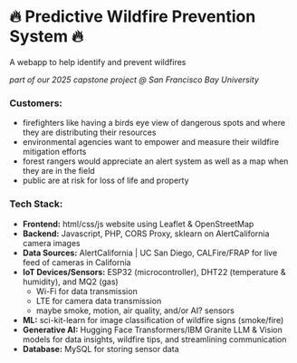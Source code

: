 # 🔥 Predictive Wildfire Prevention System 🔥
A webapp to help identify and prevent wildfires

*part of our 2025 capstone project @ San Francisco Bay University*

### Customers:
- firefighters like having a birds eye view of dangerous spots and where they are distributing their resources
- environmental agencies want to empower and measure their wildfire mitigation efforts
- forest rangers would appreciate an alert system as well as a map when they are in the field
- public are at risk for loss of life and property

### Tech Stack:
- **Frontend:** html/css/js website using Leaflet & OpenStreetMap
- **Backend:** Javascript, PHP, CORS Proxy, sklearn on AlertCalifornia camera images
- **Data Sources:** AlertCalifornia | UC San Diego, CALFire/FRAP for live feed of cameras in California
- **IoT Devices/Sensors:** ESP32 (microcontroller), DHT22 (temperature & humidity), and MQ2 (gas)
  - Wi-Fi for data transmission
  - LTE for camera data transmission
  - maybe smoke, motion, air quality, and/or AI? sensors
- **ML:** sci-kit-learn for image classification of wildfire signs (smoke/fire)
- **Generative AI:** Hugging Face Transformers/IBM Granite LLM & Vision models for data insights, wildfire tips, and streamlining communication
- **Database:** MySQL for storing sensor data